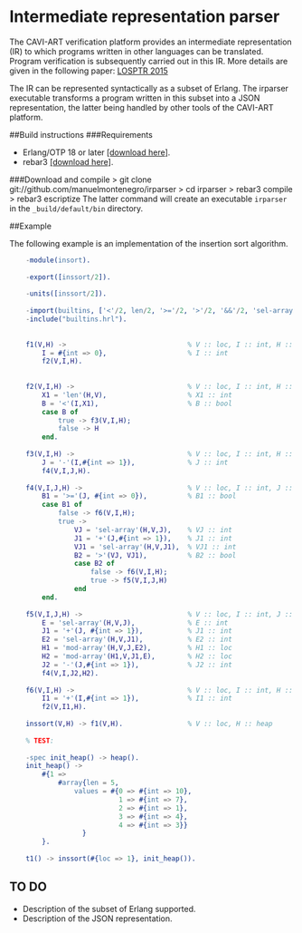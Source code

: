# Intermediate representation parser
The CAVI-ART verification platform provides an intermediate representation (IR) to which programs written in other languages can be translated. Program verification is subsequently carried out in this IR.
More details are given in the following paper: [LOSPTR 2015](http://link.springer.com/chapter/10.1007/978-3-319-27436-2_14)

The IR can be represented syntactically as a subset of Erlang. The irparser executable transforms a program written in this subset into a JSON representation, the latter being handled by other tools of the CAVI-ART platform.

##Build instructions
###Requirements
* Erlang/OTP 18 or later [[download here]](www.erlang.org).
* rebar3 [[download here]](www.rebar3.org).

###Download and compile
    > git clone git://github.com/manuelmontenegro/irparser
    > cd irparser
    > rebar3 compile
    > rebar3 escriptize
The latter command will create an executable `irparser` in the `_build/default/bin` directory.

##Example

The following example is an implementation of the insertion sort algorithm.

```erlang
    -module(insort).
    
    -export([inssort/2]).
    
    -units([inssort/2]).
    
    -import(builtins, ['<'/2, len/2, '>='/2, '>'/2, '&&'/2, 'sel-array'/3, '-'/2, '+'/2, 'mod-array'/4]).
    -include("builtins.hrl").
    
    
    f1(V,H) ->                              % V :: loc, I :: int, H :: heap
        I = #{int => 0},                    % I :: int
        f2(V,I,H).        
        
        
    f2(V,I,H) ->                            % V :: loc, I :: int, H :: heap
        X1 = 'len'(H,V),                    % X1 :: int
        B = '<'(I,X1),                      % B :: bool
        case B of
            true -> f3(V,I,H);
            false -> H
        end.
    
    f3(V,I,H) ->                            % V :: loc, I :: int, H :: heap
        J = '-'(I,#{int => 1}),             % J :: int
        f4(V,I,J,H).
    
    f4(V,I,J,H) ->                          % V :: loc, I :: int, J :: int, H :: heap
        B1 = '>='(J, #{int => 0}),          % B1 :: bool
        case B1 of
            false -> f6(V,I,H);
            true -> 
                VJ = 'sel-array'(H,V,J),    % VJ :: int
                J1 = '+'(J,#{int => 1}),    % J1 :: int
                VJ1 = 'sel-array'(H,V,J1),  % VJ1 :: int
                B2 = '>'(VJ, VJ1),          % B2 :: bool
                case B2 of
                    false -> f6(V,I,H);
                    true -> f5(V,I,J,H)
                end
        end.
        
    f5(V,I,J,H) ->                          % V :: loc, I :: int, J :: int, H :: heap
        E = 'sel-array'(H,V,J),             % E :: int
        J1 = '+'(J, #{int => 1}),           % J1 :: int
        E2 = 'sel-array'(H,V,J1),           % E2 :: int
        H1 = 'mod-array'(H,V,J,E2),         % H1 :: loc
        H2 = 'mod-array'(H1,V,J1,E),        % H2 :: loc
        J2 = '-'(J,#{int => 1}),            % J2 :: int
        f4(V,I,J2,H2).
    
    f6(V,I,H) ->                            % V :: loc, I :: int, H :: heap
        I1 = '+'(I,#{int => 1}),            % I1 :: int
        f2(V,I1,H).    
            
    inssort(V,H) -> f1(V,H).                % V :: loc, H :: heap
    
    % TEST:
    
    -spec init_heap() -> heap().    
    init_heap() -> 
        #{1 => 
            #array{len = 5, 
                values = #{0 => #{int => 10},
                           1 => #{int => 7},
                           2 => #{int => 1},
                           3 => #{int => 4},
                           4 => #{int => 3}}
                  }
        }.
        
    t1() -> inssort(#{loc => 1}, init_heap()).
```    

## TO DO
* Description of the subset of Erlang supported.
* Description of the JSON representation.
